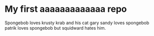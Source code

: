 # My first aaaaaaaaaaaaa repo
Spongebob loves krusty krab and his cat gary 
sandy loves spongebob patrik loves spongebob but squidward hates him.

